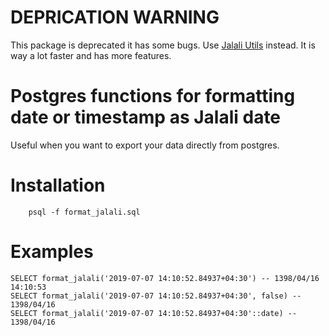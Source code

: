 # DEPRICATION WARNING
This package is deprecated it has some bugs. Use [Jalali Utils](https://github.com/teamappir/jalali_utils) instead.
It is way a lot faster and has more features.

# Postgres functions for formatting date or timestamp as Jalali date
Useful when you want to export your data directly from postgres.

# Installation
```
    psql -f format_jalali.sql
```

# Examples
```
SELECT format_jalali('2019-07-07 14:10:52.84937+04:30') -- 1398/04/16 14:10:53
SELECT format_jalali('2019-07-07 14:10:52.84937+04:30', false) -- 1398/04/16
SELECT format_jalali('2019-07-07 14:10:52.84937+04:30'::date) -- 1398/04/16
```
